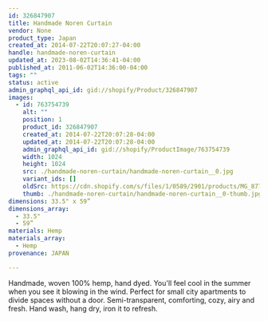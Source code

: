 ```yaml
---
id: 326847907
title: Handmade Noren Curtain
vendor: None
product_type: Japan
created_at: 2014-07-22T20:07:27-04:00
handle: handmade-noren-curtain
updated_at: 2023-08-02T14:36:41-04:00
published_at: 2011-06-02T14:36:00-04:00
tags: ""
status: active
admin_graphql_api_id: gid://shopify/Product/326847907
images:
  - id: 763754739
    alt: ""
    position: 1
    product_id: 326847907
    created_at: 2014-07-22T20:07:28-04:00
    updated_at: 2014-07-22T20:07:28-04:00
    admin_graphql_api_id: gid://shopify/ProductImage/763754739
    width: 1024
    height: 1024
    src: ./handmade-noren-curtain/handmade-noren-curtain__0.jpg
    variant_ids: []
    oldSrc: https://cdn.shopify.com/s/files/1/0589/2901/products/MG_8775.jpeg?v=1406074048
    thumb: ./handmade-noren-curtain/handmade-noren-curtain__0-thumb.jpg
dimensions: 33.5" x 59”
dimensions_array:
  - 33.5"
  - 59”
materials: Hemp
materials_array:
  - Hemp
provenance: JAPAN

---
```


Handmade, woven 100% hemp, hand dyed. You'll feel cool in the summer when you see it blowing in the wind. Perfect for small city apartments to divide spaces without a door. Semi-transparent, comforting, cozy, airy and fresh. Hand wash, hang dry, iron it to refresh.